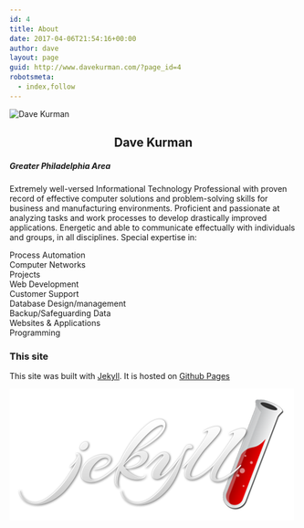 ```yaml
---
id: 4
title: About
date: 2017-04-06T21:54:16+00:00
author: dave
layout: page
guid: http://www.davekurman.com/?page_id=4
robotsmeta:
  - index,follow
---
```

<div class="pv-top-card-section__information mt3">
  <p>
    <img class="wp-image-5 size-thumbnail aligncenter" src="http://www.davekurman.com/wp-content/uploads/2017/04/2016-10-04-portrait-e1491515619609-150x150.jpg" alt="Dave Kurman" width="150" height="150" srcset="https://www.davekurman.com/wp-content/uploads/2017/04/2016-10-04-portrait-e1491515619609-150x150.jpg 150w, https://www.davekurman.com/wp-content/uploads/2017/04/2016-10-04-portrait-e1491515619609-100x100.jpg 100w" sizes="(max-width: 150px) 100vw, 150px" />
  </p>
  
  <h2 class="pv-top-card-section__name Sans-26px-black-85% mb1" style="text-align: center;">
    Dave Kurman
  </h2>
  
  <h5 class="pv-top-card-section__location Sans-15px-black-55% mb1 inline-block">
    Greater Philadelphia Area
  </h5>
</div>

<div class="pv-top-card-section__rich-content ph2">
  <p id="ember5855" class="pv-top-card-section__summary Sans-15px-black-55% mt5 ember-view">
    Extremely well-versed Informational Technology Professional with proven record of effective computer solutions and problem-solving skills for business and manufacturing environments. Proficient and passionate at analyzing tasks and work processes to develop drastically improved applications. Energetic and able to communicate effectually with individuals and groups, in all disciplines. Special expertise in:
  </p>
  
  <p>
    Process Automation<br /> Computer Networks<br /> Projects<br /> Web Development<br /> Customer Support<br /> Database Design/management<br /> Backup/Safeguarding Data<br /> Websites & Applications<br /> Programming
  </p>
</div>

### This site

This site was built with [Jekyll](https://jekyllrb.com/).  It is hosted on [Github Pages](https://pages.github.com/)

![jekyll](/public/jekyll-logo-2x.png)